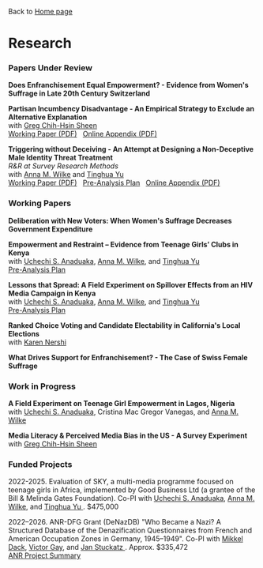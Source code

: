Back to [Home page](/README.md)

# Research

### Papers Under Review

**Does Enfranchisement Equal Empowerment? - Evidence from Women's Suffrage in Late 20th Century Switzerland**

**Partisan Incumbency Disadvantage - An Empirical Strategy to Exclude an Alternative Explanation** <br>
with <a href="https://sites.google.com/site/gregchsheen/home" class="coauthor-link"> Greg Chih-Hsin Sheen </a><br>
[Working Paper (PDF)](https://www.dropbox.com/scl/fi/aqfhleq5wt76pbjhzgk8r/Partisan-Incumbency-Disadvantage.pdf?rlkey=zi9xiuer1x3wctfv8zw24pwhs&dl=0) &nbsp;
[Online Appendix (PDF)](https://www.dropbox.com/scl/fi/z5xooaqrwccm2bm79lwim/Partisan-Incumbency-Disadvantage_Appendix.pdf?rlkey=gi6y418be1kk6m99znvssam2j&dl=0)

**Triggering without Deceiving - An Attempt at Designing a Non-Deceptive Male Identity Threat Treatment** <br>
_R&R at Survey Research Methods_ <br>
with <a href="https://anna-wilke.com/" class="coauthor-link"> Anna M. Wilke</a> and <a href="https://sites.google.com/view/tinghua-yu" class="coauthor-link"> Tinghua Yu </a> <br>
[Working Paper (PDF)](https://www.dropbox.com/scl/fi/vhc214smxygw6vz29kbs7/Triggering-without-Deceiving.pdf?rlkey=xn1tu14ll9j4ncn309y8259eq&dl=0) &nbsp;
[Pre-Analysis Plan](https://osf.io/8nvkg) &nbsp;
[Online Appendix (PDF)](https://www.dropbox.com/scl/fi/915mc23e4ceei2tdutyq5/Triggering-without-Deceiving_Appendix.pdf?rlkey=y9ddgdh9xkjl7calxxvut9e73&dl=0)

### Working Papers

**Deliberation with New Voters: When Women's Suffrage Decreases Government Expenditure**

**Empowerment and Restraint – Evidence from Teenage Girls’ Clubs in Kenya** <br>
with <a href="https://sites.google.com/prod/view/UchechiSAnaduaka" class="coauthor-link"> Uchechi S. Anaduaka</a>, <a href="https://anna-wilke.com/" class="coauthor-link"> Anna M. Wilke</a>, and <a href="https://sites.google.com/view/tinghua-yu" class="coauthor-link"> Tinghua Yu </a><br>
[Pre-Analysis Plan](https://osf.io/t87y6)

**Lessons that Spread: A Field Experiment on Spillover Effects from an HIV Media Campaign in Kenya** <br>
with <a href="https://sites.google.com/prod/view/UchechiSAnaduaka" class="coauthor-link"> Uchechi S. Anaduaka</a>, <a href="https://anna-wilke.com/" class="coauthor-link"> Anna M. Wilke</a>, and <a href="https://sites.google.com/view/tinghua-yu" class="coauthor-link"> Tinghua Yu </a><br>
[Pre-Analysis Plan](https://osf.io/t87y6)

**Ranked Choice Voting and Candidate Electability in California's Local Elections** <br>
with <a href="https://www.karennershi.com/" class="coauthor-link"> Karen Nershi </a><br>

**What Drives Support for Enfranchisement? - The Case of Swiss Female Suffrage**

### Work in Progress

**A Field Experiment on Teenage Girl Empowerment in Lagos, Nigeria** <br>
with <a href="https://sites.google.com/prod/view/UchechiSAnaduaka" class="coauthor-link"> Uchechi S. Anaduaka</a>, Cristina Mac Gregor Vanegas, and <a href="https://anna-wilke.com/" class="coauthor-link"> Anna M. Wilke </a><br>

**Media Literacy & Perceived Media Bias in the US - A Survey Experiment** <br> 
with <a href="https://sites.google.com/site/gregchsheen/home" class="coauthor-link"> Greg Chih-Hsin Sheen </a><br>

### Funded Projects

2022-2025. Evaluation of SKY, a multi-media programme focused on teenage girls in Africa, implemented by Good Business Ltd (a grantee of the Bill & Melinda Gates Foundation). Co-PI with <a href="https://sites.google.com/prod/view/UchechiSAnaduaka" class="coauthor-link"> Uchechi S. Anaduaka</a>, <a href="https://anna-wilke.com/" class="coauthor-link"> Anna M. Wilke</a>, and <a href="https://sites.google.com/view/tinghua-yu" class="coauthor-link"> Tinghua Yu </a>. $475,000

2022–2026. ANR-DFG Grant (DeNazDB) "Who Became a Nazi? A Structured Database of the Denazification Questionnaires from French and American Occupation Zones in Germany, 1945–1949". Co-PI with <a href="https://www.mikkeldack.com/" class="coauthor-link"> Mikkel Dack</a>, <a href="https://victorgay.netlify.app/" class="coauthor-link"> Victor Gay</a>, and <a href="https://www.janstuckatz.com/" class="coauthor-link"> Jan Stuckatz </a>. Approx. $335,472 <br>
[ANR Project Summary](https://anr.fr/Project-ANR-21-FRAL-0005) 

